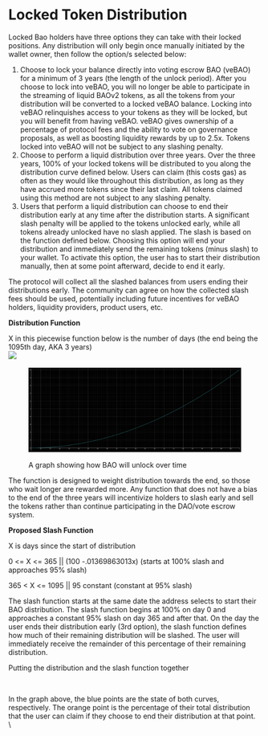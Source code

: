 # Locked Token Distribution

Locked Bao holders have three options they can take with their locked positions. Any distribution will only begin once manually initiated by the wallet owner, then follow the option/s selected below:

1. &#x20;Choose to lock your balance directly into voting escrow BAO (veBAO) for a minimum of 3 years (the length of the unlock period). After you choose to lock into veBAO, you will no longer be able to participate in the streaming of liquid BAOv2 tokens, as all the tokens from your distribution will be converted to a locked veBAO balance. Locking into veBAO relinquishes access to your tokens as they will be locked, but you will benefit from having veBAO. veBAO gives ownership of a percentage of protocol fees and the ability to vote on governance proposals, as well as boosting liquidity rewards by up to 2.5x. Tokens locked into veBAO will not be subject to any slashing penalty.
2. &#x20;Choose to perform a liquid distribution over three years. Over the three years, 100% of your locked tokens will be distributed to you along the distribution curve defined below. Users can claim (this costs gas) as often as they would like throughout this distribution, as long as they have accrued more tokens since their last claim. All tokens claimed using this method are not subject to any slashing penalty.
3. &#x20;Users that perform a liquid distribution can choose to end their distribution early at any time after the distribution starts. A significant slash penalty will be applied to the tokens unlocked early, while all tokens already unlocked have no slash applied. The slash is based on the function defined below. Choosing this option will end your distribution and immediately send the remaining tokens (minus slash) to your wallet. To activate this option, the user has to start their distribution manually, then at some point afterward, decide to end it early.

The protocol will collect all the slashed balances from users ending their distributions early. The community can agree on how the collected slash fees should be used, potentially including future incentives for veBAO holders, liquidity providers, product users, etc.

**Distribution Function**

X in this piecewise function below is the number of days (the end being the 1095th day, AKA 3 years)\
![](broken-reference)

<figure><img src="../.gitbook/assets/image (6).png" alt=""><figcaption><p>A graph showing how BAO will unlock over time</p></figcaption></figure>

The function is designed to weight distribution towards the end, so those who wait longer are rewarded more. Any function that does not have a bias to the end of the three years will incentivize holders to slash early and sell the tokens rather than continue participating in the DAO/vote escrow system.

**Proposed Slash Function**

X is days since the start of distribution

0 <= X <= 365 || (100 -.01369863013x) (starts at 100% slash and approaches 95% slash)

365 < X <= 1095 || 95 constant (constant at 95% slash)

The slash function starts at the same date the address selects to start their BAO distribution. The slash function begins at 100% on day 0 and approaches a constant 95% slash on day 365 and after that. On the day the user ends their distribution early (3rd option), the slash function defines how much of their remaining distribution will be slashed. The user will immediately receive the remainder of this percentage of their remaining distribution.

Putting the distribution and the slash function together

<figure><img src="https://global.discourse-cdn.com/standard10/uploads/bao/original/1X/d0683e4c31a1d5cbfdf4a1a23f76325ca884ee43.gif" alt=""><figcaption></figcaption></figure>

In the graph above, the blue points are the state of both curves, respectively. The orange point is the percentage of their total distribution that the user can claim if they choose to end their distribution at that point.\
\
